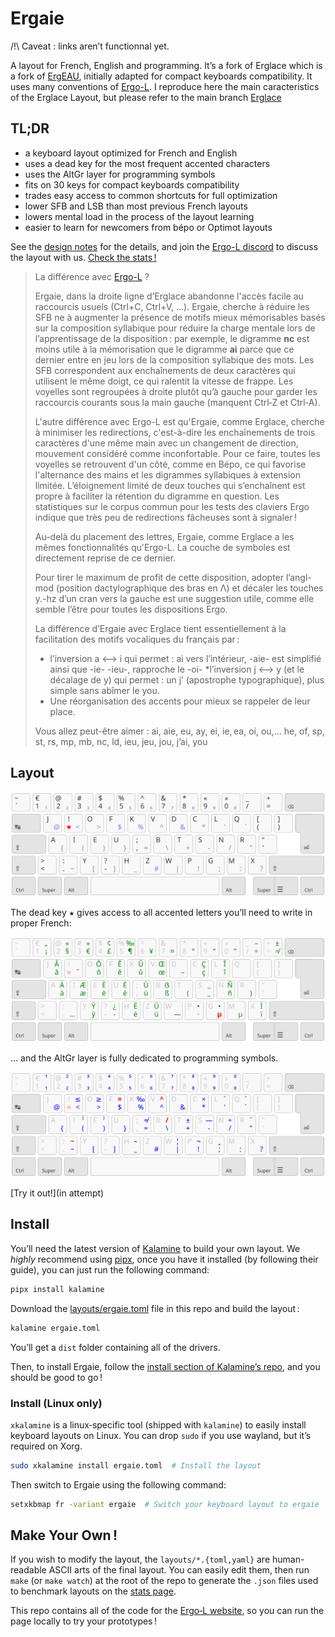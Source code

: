 Ergaie
================================================================================
/!\ Caveat : links aren’t functionnal yet.

A layout for French, English and programming. It’s a fork of Erglace which is a fork of [ErgEAU](https://github.com/IgrecL/ErgEAU), initially adapted for compact keyboards compatibility. It uses many conventions of [Ergo-L](https://github.com/Nuclear-Squid/ergol).
I reproduce here the main caracteristics of the Erglace Layout, but please refer to the main branch [Erglace](https://github.com/Lysquid/Erglace)

TL;DR
--------------------------------------------------------------------------------

* a keyboard layout optimized for French and English
* uses a dead key for the most frequent accented characters
* uses the AltGr layer for programming symbols
* fits on 30 keys for compact keyboards compatibility
* trades easy access to common shortcuts for full optimization
* lower SFB and LSB than most previous French layouts
* lowers mental load in the process of the layout learning
* easier to learn for newcomers from bépo or Optimot layouts

See the [design notes](NOTES.md) for the details, and join the [Ergo-L discord](https://discord.gg/RH34GjQEgC) to discuss the layout with us. [Check the stats !][1]

[1]: https://

> La différence avec [Ergo-L](https://ergol.org/) ?
>
> Ergaie, dans la droite ligne d’Erglace abandonne l'accès facile au raccourcis usuels (Ctrl+C, Ctrl+V, ...). Ergaie, cherche à réduire les SFB ne à augmenter la présence de motifs mieux mémorisables basés sur la composition syllabique pour réduire la charge mentale lors de l’apprentissage de la disposition : par exemple, le digramme **nc** est moins utile à la mémorisation que le digramme **ai** parce que ce dernier entre en jeu lors de la composition syllabique des mots. Les SFB correspondent aux enchaînements de deux caractères qui utilisent le même doigt, ce qui ralentit la vitesse de frappe. Les voyelles sont regroupées à droite plutôt qu’à gauche pour garder les raccourcis courants sous la main gauche (manquent Ctrl‑Z et Ctrl‑A). 
>
> L'autre différence avec Ergo-L est qu'Ergaie, comme Erglace, cherche à minimiser les redirections, c'est-à-dire les enchaînements de trois caractères d'une même main avec un changement de direction, mouvement considéré comme inconfortable. Pour ce faire, toutes les voyelles se retrouvent d'un côté, comme en Bépo, ce qui favorise l'alternance des mains et les digrammes syllabiques à extension limitée. L’éloignement limité de deux touches qui s’enchaînent est propre à faciliter la rétention du digramme en question.
Les statistiques sur le corpus commun pour les tests des claviers Ergo indique que très peu de redirections fâcheuses sont à signaler !
>
> Au-delà du placement des lettres, Ergaie, comme Erglace a les mêmes fonctionnalités qu'Ergo-L. La couche de symboles est directement reprise de ce dernier.
>
>Pour tirer le maximum de profit de cette disposition, adopter l’angl-mod (position dactylographique des bras en Λ) et décaler les touches y.-hz d’un cran vers la gauche est une suggestion utile, comme elle semble l’être pour toutes les dispositions Ergo.
>
> La différence d’Ergaie avec Erglace tient essentiellement à la facilitation des motifs vocaliques du français par :
>* l’inversion a <–> i qui permet : ai vers l’intérieur,  -aie- est simplifié ainsi que -ie- -ieu-, rapproche le -oi-
>*l’inversion j <–> y (et le décalage de y) qui permet : un j’ (apostrophe typographique), plus simple sans abîmer le you.
>* Une réorganisation des accents pour mieux se rappeler de leur place.
>  
> Vous allez peut-être aimer : ai, aie, eu, ay, ei, ie, ea, oi, ou,… he, of, sp, st, rs, mp, mb, nc, ld, ieu, jeu, jou, j’ai, you

Layout
--------------------------------------------------------------------------------

![base layout](img/ergaie.svg)

The dead key <kbd>★</kbd> gives access to all accented letters you’ll need to write in proper French:

![dead key layout](img/ergaie_1dk.svg)

… and the AltGr layer is fully dedicated to programming symbols.

![altgr layout](img/ergaie_altgr.svg)

[Try it out!](in attempt)

Install
--------------------------------------------------------------------------------

You’ll need the latest version of [Kalamine][2] to build your own layout. We
*highly* recommend using [pipx][5], once you have it installed (by following
their guide), you can just run the following command:

```bash
pipx install kalamine
```

Download the [layouts/ergaie.toml][4] file in this repo and build the layout :

```bash
kalamine ergaie.toml
```

You’ll get a `dist` folder containing all of the drivers.

Then, to install Ergaie, follow the [install section of Kalamine’s repo][3],
and you should be good to go !

[2]: https://github.com/fabi1cazenave/kalamine
[3]: https://github.com/fabi1cazenave/kalamine#installing-distributable-layouts
[4]: layouts/ergaie.toml
[5]: https://github.com/pypa/pipx?tab=readme-ov-file#install-pipx


### Install (Linux only)

`xkalamine` is a linux‑specific tool (shipped with `kalamine`) to easily
install keyboard layouts on Linux. You can drop `sudo` if you use wayland, but
it’s required on Xorg.

```bash
sudo xkalamine install ergaie.toml  # Install the layout
```

Then switch to Ergaie using the following command:

```bash
setxkbmap fr -variant ergaie  # Switch your keyboard layout to ergaie
```

Make Your Own !
--------------------------------------------------------------------------------

If you wish to modify the layout, the `layouts/*.{toml,yaml}` are human-readable
ASCII arts of the final layout. You can easily edit them, then run `make` (or
`make watch`) at the root of the repo to generate the `.json` files used to
benchmark layouts on the [stats page][1].

This repo contains all of the code for the [Ergo‑L website](https://ergol.org),
so you can run the page locally to try your prototypes !
